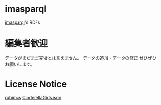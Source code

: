 # imasparql
[imasparql](https://sparql.crssnky.xyz/imas/)'s RDFs

# 編集者歓迎
データがまだまだ完璧とは言えません。
データの追加・データの修正
ぜひぜひお願いします。

# License Notice
[rubimas](https://github.com/imas/rubimas/)
[CinderellaGirls.json](https://github.com/imas/CinderellaGirls.json/)
